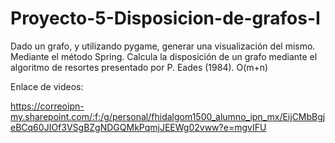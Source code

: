 # Proyecto-5-Disposicion-de-grafos-I
Dado un grafo, y utilizando pygame, generar una visualización del mismo. Mediante el método Spring. Calcula la disposición de un grafo mediante el algoritmo de resortes presentado por P. Eades (1984). O(m+n)

Enlace de videos:

https://correoipn-my.sharepoint.com/:f:/g/personal/fhidalgom1500_alumno_ipn_mx/EijCMbBgjeBCq60JIOf3VSgBZgNDGQMkPqmjJEEWg02vww?e=mgvIFU
